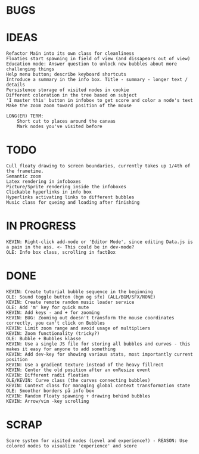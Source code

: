 # BUGS #


# IDEAS #
	Refactor Main into its own class for cleanliness
	Floaties start spawning in field of view (and dissapears out of view)
	Education mode: Answer question to unlock new bubbles about more challenging things
	Help menu button; describe keyboard shortcuts
	Introduce a summary in the info box. Title - summary - longer text / details
	Persistence storage of visited nodes in cookie
	Different coloration in the tree based on subject
	'I master this' button in infobox to get score and color a node's text
	Make the zoom zoom toward position of the mouse

	LONG(ER) TERM:
		Short cut to places around the canvas
		Mark nodes you've visited before

# TODO #

	Cull floaty drawing to screen boundaries, currently takes up 1/4th of the frametime.
	Semantic zoom
	Latex rendering in infoboxes
	Picture/Sprite rendering inside the infoboxes
	Clickable hyperlinks in info box
	Hyperlinks activating links to different bubbles
	Music class for queing and loading after finishing
	


# IN PROGRESS #

	KEVIN: Right-click add-node or 'Editor Mode', since editing Data.js is a pain in the ass. <- This could be in dev-mode?
	OLE: Info box class, scrolling in factBox

# DONE #

	KEVIN: Create tutorial bubble sequence in the beginning
	OLE: Sound toggle button (bgm og sfx) (ALL/BGM/SFX/NONE)
	KEVIN: Create remote random music loader service
	OLE: Add 'm' key for quick mute
	KEVIN: Add keys - and + for zooming
	KEVIN: BUG: Zooming out doesn't transform the mouse coordinates correctly, you can't click on Bubbles
	KEVIN: Limit zoom range and avoid usage of multipliers
	KEVIN: Zoom functionality (tricky?)
	OLE: Bubble + Bubbles klasse
	KEVIN: Use a single JS file for storing all bubbles and curves - this makes it easy for anyone to add something
	KEVIN: Add dev-key for showing various stats, most importantly current position
	KEVIN: Use a gradient texture instead of the heavy fillrect
	KEVIN: Center the old position after an onResize event
	KEVIN: Different radii floaties
	OLE/KEVIN: Curve class (the curves connecting bubbles)
	KEVIN: Context class for managing global context transformation state
	OLE: Smoother borders på info box
	KEVIN: Random Floaty spawning + drawing behind bubbles
	KEVIN: Arrow/vim -key scrolling

# SCRAP #
	Score system for visited nodes (Level and experience?) - REASON: Use colored nodes to visualize 'experience' and score
